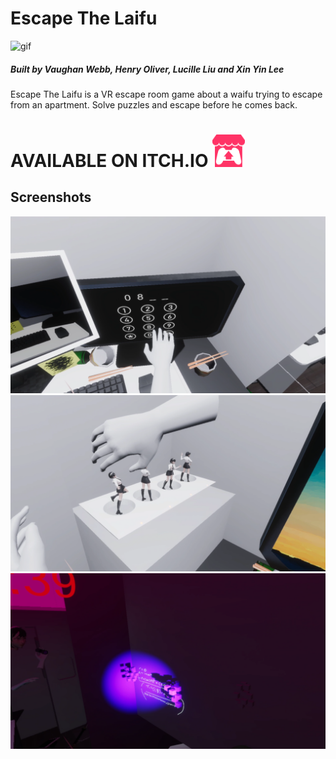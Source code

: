 # Escape The Laifu
![gif](https://raw.githubusercontent.com/henry9836/EscapeTheLaifu/master/docs/gif.gif)
##### Built by Vaughan Webb, Henry Oliver, Lucille Liu and Xin Yin Lee

Escape The Laifu is a VR escape room game about a waifu trying to escape from an apartment. Solve puzzles and escape before he comes back.
# AVAILABLE ON ITCH.IO <a href="https://sleep-deficiency-studio.itch.io/escape-the-laifu" target="_blank"><img src="https://raw.githubusercontent.com/henry9836/henry9836/main/docs/itch-io.png" width="52vh" height="52vh"> </a>
## Screenshots
![img](https://raw.githubusercontent.com/henry9836/EscapeTheLaifu/master/docs/1.PNG)
![img](https://raw.githubusercontent.com/henry9836/EscapeTheLaifu/master/docs/2.PNG)
![img](https://raw.githubusercontent.com/henry9836/EscapeTheLaifu/master/docs/3.PNG)
